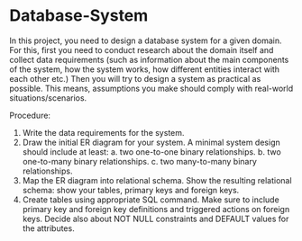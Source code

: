 # Database-System

In this project, you need to design a database system for a given domain. For this, first you need to conduct research about the domain itself and collect data requirements (such as information about the main components of the system, how the system works, how different entities interact with each other etc.) Then you will try to design a system as practical as possible. This means, assumptions you make should comply with real-world situations/scenarios. 

Procedure:

1. Write the data requirements for the system.
2. Draw the initial ER diagram for your system.
   A minimal system design should include at least: 
  a. two one-to-one binary relationships.
  b. two one-to-many binary relationships.
  c. two many-to-many binary relationships.
3. Map the ER diagram into relational schema. Show the resulting relational schema: show your tables, primary keys and foreign keys.
4. Create tables using appropriate SQL command. Make sure to include primary key and foreign key definitions and triggered actions on foreign keys. Decide also about NOT NULL constraints and DEFAULT values for the attributes.


